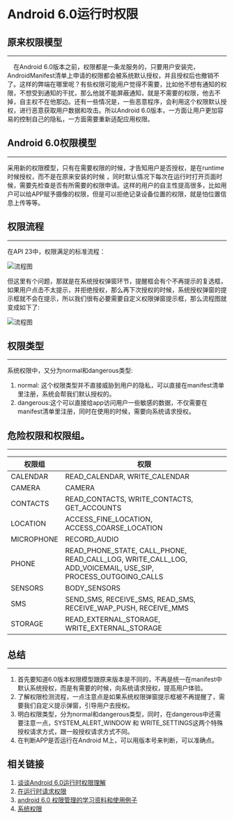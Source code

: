 
# Android 6.0运行时权限


## 原来权限模型

---

　在Android 6.0版本之前，权限都是一条龙服务的，只要用户安装完，AndroidManifest清单上申请的权限都会被系统默认授权，并且授权后也撤销不了。这样的弊端在哪里呢？有些权限可能用户觉得不需要，比如他不想有通知的权限，不想受到通知的干扰，那么他就不能屏蔽通知，就是不需要的权限，他去不掉，自主权不在他那边。还有一些情况是，一些恶意程序，会利用这个权限默认授权，进行恶意获取用户数据和攻击。所以Android 6.0版本，一方面让用户更加容易的控制自己的隐私，一方面需要重新适配应用权限。

## Android 6.0权限模型

---

  采用新的权限模型，只有在需要权限的时候，才告知用户是否授权，是在runtime时候授权，而不是在原来安装的时候 ，同时默认情况下每次在运行时打开页面时候，需要先检查是否有所需要的权限申请。这样的用户的自主性提高很多，比如用户可以给APP赋予摄像的权限，但是可以拒绝记录设备位置的权限，就是怕位置信息上传等等。


## 权限流程

---

在API 23中，权限满足的标准流程：

![流程图](http://images2015.cnblogs.com/blog/331079/201602/331079-20160204114953382-1387981895.png)

但这里有个问题，那就是在系统授权弹窗环节，提醒框会有个不再提示的复选框，如果用户点击不太提示，并拒绝授权，那么再下次授权的时候，系统授权弹窗的提示框就不会在提示，所以我们很有必要需要自定义权限弹窗提示框，那么流程图就变成如下了:

![流程图](http://images2015.cnblogs.com/blog/331079/201602/331079-20160204115015975-469422810.png)



## 权限类型

---

系统权限中，又分为normal和dangerous类型:

1. normal: 这个权限类型并不直接威胁到用户的隐私，可以直接在manifest清单里注册，系统会帮我们默认授权的。
1. dangerous:这个可以直接给app访问用户一些敏感的数据，不仅需要在manifest清单里注册，同时在使用的时候，需要向系统请求授权。


## 危险权限和权限组。

---

权限组|权限
-|-
CALENDAR| READ_CALENDAR, WRITE_CALENDAR
CAMERA	| CAMERA
CONTACTS| READ_CONTACTS, WRITE_CONTACTS, GET_ACCOUNTS
LOCATION| ACCESS_FINE_LOCATION, ACCESS_COARSE_LOCATION
MICROPHONE| RECORD_AUDIO
PHONE| READ_PHONE_STATE, CALL_PHONE, READ_CALL_LOG, WRITE_CALL_LOG, ADD_VOICEMAIL, USE_SIP, PROCESS_OUTGOING_CALLS
SENSORS	| BODY_SENSORS
SMS	| SEND_SMS, RECEIVE_SMS, READ_SMS, RECEIVE_WAP_PUSH, RECEIVE_MMS
STORAGE	| READ_EXTERNAL_STORAGE, WRITE_EXTERNAL_STORAGE


## 总结

---

1. 首先要知道6.0版本权限模型跟原来版本是不同的，不再是统一在manifest中默认系统授权，而是有需要的时候，向系统请求授权，提高用户体验。
1. 了解权限检测流程，一点注意点是如果系统权限弹窗提示框被不再提醒了，需要我们自定义提示弹窗，引导用户去授权。
1. 明白权限类型，分为normal和dangerous类型，同时，在dangerous中还需要注意一点，SYSTEM_ALERT_WINDOW 和 WRITE_SETTINGS这两个特殊授权请求方式，跟一般授权请求方式不同。
1. 在判断APP是否运行在Android M上，可以用版本号来判断，可以准确点。


## 相关链接
1. [谈谈Android 6.0运行时权限理解](http://www.cnblogs.com/cr330326/p/5181283.html)
1. [在运行时请求权限](https://developer.android.com/training/permissions/requesting.html)
1. [android 6.0 权限管理的学习资料和使用例子](http://blog.csdn.net/yangqingqo/article/details/48371123)
1. [系统权限](https://developer.android.com/guide/topics/security/permissions.html#defining)
